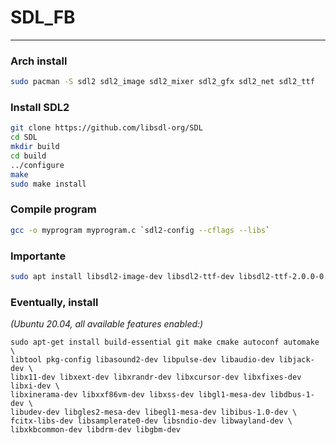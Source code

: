 # SDL_FB
---

### Arch install
```bash
sudo pacman -S sdl2 sdl2_image sdl2_mixer sdl2_gfx sdl2_net sdl2_ttf
```

### Install SDL2
```bash
git clone https://github.com/libsdl-org/SDL
cd SDL
mkdir build
cd build
../configure
make
sudo make install
```


### Compile program
```bash
gcc -o myprogram myprogram.c `sdl2-config --cflags --libs`
```


### Importante
```bash
sudo apt install libsdl2-image-dev libsdl2-ttf-dev libsdl2-ttf-2.0.0-0
```

### Eventually, install
*(Ubuntu 20.04, all available features enabled:)*

    sudo apt-get install build-essential git make cmake autoconf automake \
    libtool pkg-config libasound2-dev libpulse-dev libaudio-dev libjack-dev \
    libx11-dev libxext-dev libxrandr-dev libxcursor-dev libxfixes-dev libxi-dev \
    libxinerama-dev libxxf86vm-dev libxss-dev libgl1-mesa-dev libdbus-1-dev \
    libudev-dev libgles2-mesa-dev libegl1-mesa-dev libibus-1.0-dev \
    fcitx-libs-dev libsamplerate0-dev libsndio-dev libwayland-dev \
    libxkbcommon-dev libdrm-dev libgbm-dev
